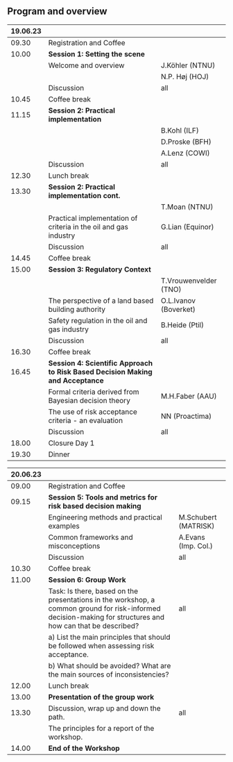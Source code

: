 ## Program and overview

| **19.06.23** |                                                                                   |                       |
|--------------------|----------------------------------------------------------------------------------------------|-----------------------|
| 09.30              | Registration and Coffee                                                                      |                       |
| 10.00              |**Session 1: Setting the scene**                                                        |                       |
|                    | Welcome and overview                                                                         | J.Köhler (NTNU)       |
|                    | [](./Hoj.md)                                                           | N.P. Høj (HOJ)         |
|                    | Discussion                                                                                   | all                   |
| 10.45              | Coffee break                                                                                 |                       |
| 11.15              |**Session 2: Practical implementation**                                                 |                       |
|                    | [](./Kohl.md)                                                 | B.Kohl (ILF)          |
|                    | [](./Proske.md)               | D.Proske (BFH)        |
|                    | [](./Lenz.md)                                                                                 | A.Lenz (COWI)         |
|                    | Discussion                                                                                   | all                   |
| 12.30              | Lunch break                                                                                  |                       |
| 13.30              |**Session 2: Practical implementation cont.**                                           |                       |
|                    | [](./Moan.md)  | T.Moan (NTNU)         |
|                    | Practical implementation of criteria in the oil and gas industry                             | G.Lian (Equinor)      |
|                    | Discussion                                                                                   | all                   |
| 14.45              | Coffee break                                                                                 |                       |
| 15.00              |**Session 3: Regulatory Context**                                                       |                       |
|                    | [](./Ton.md)                                                     | T.Vrouwenvelder (TNO)  |
|                    | The perspective of a land based building authority                                           | O.L.Ivanov (Boverket) |
|                    | Safety regulation in the oil and gas industry                                                | B.Heide (Ptil)        |
|                    | Discussion                                                                                   | all                   |
| 16.30              | Coffee break                                                                                 |                       |
| 16.45              |**Session 4: Scientific Approach to Risk Based Decision Making and Acceptance**         |                       |
|                    | Formal criteria derived from Bayesian decision theory                                        | M.H.Faber (AAU)       |
|                    | The use of risk acceptance criteria - an evaluation                                          | NN (Proactima)        |
|                    | Discussion                                                                                   | all                   |
| 18.00              | Closure Day 1                                                                                |                       |
| 19.30              | Dinner                                                                                       |                       |


| **20.06.23** |                                                                                                                                                |                     |
|--------------------|-------------------------------------------------------------------------------------------------------------------------------------------------------------|---------------------|
| 09.00              | Registration and Coffee                                                                                                                                     |                     |
| 09.15              | **Session 5: Tools and metrics for risk based decision making**                                                                                        |                     |
|                    | Engineering methods and practical examples                                                                                                                  | M.Schubert (MATRISK) |
|                    | Common frameworks and misconceptions                                                                                                                        | A.Evans (Imp. Col.) |
|                    | Discussion                                                                                                                                                  | all                 |
| 10.30              | Coffee break                                                                                                                                                |                     |
| 11.00              | **Session 6: Group Work**                                                                                                                              |                     |
|                    | Task: Is there, based on the presentations in the workshop, a common ground for risk-informed decision-making for structures and how can that be described? | all                 |
|                    | a) List the main principles that should be followed when assessing risk acceptance.                                                                         |                     |
|                    | b)	What should be avoided? What are the main sources of inconsistencies?                                                                                    |                     |
| 12.00              | Lunch break                                                                                                                                                 |                     |
| 13.00              | **Presentation of the group work**                                                                                                                     |                     |
| 13.30              | Discussion, wrap up and down the path.                                                                                                                      | all                 |
|                    | The principles for a report of the workshop.                                                                                                                |                     |
| 14.00              | **End of the Workshop**                                                                                                                                |                     |
